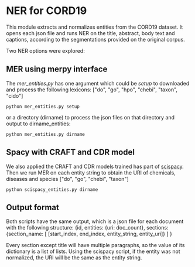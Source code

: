 # NER for CORD19

This module extracts and normalizes entities from the CORD19 dataset.
It opens each json file and runs NER on the title, abstract, body text and captions,
according to the segmentations provided on the original corpus.

Two NER options were explored:

## MER using merpy interface

The *mer_entities.py* has one argument which could be *setup* to downloaded and process
the following lexicons: ["do", "go", "hpo", "chebi", "taxon", "cido"]

````
python mer_entities.py setup
````

or a directory (dirname) to process the json files on that directory and output 
to dirname_entities:

````
python mer_entities.py dirname
````

## Spacy with CRAFT and CDR model

We also applied the CRAFT and CDR models trained has part of [scispacy](https://allenai.github.io/scispacy/).
Then we run MER on each entity string to obtain the URI of chemicals, diseases and species ["do", "go", "chebi", "taxon"]

````
python scispacy_entities.py dirname
````

## Output format

Both scripts have the same output, which is a json file for each document with the following structure:
{id,
 entities: {uri: doc_count},
 sections: {section_name:
            [
              [start_index, end_index, entity_string, entity_uri]}
            ]
}

Every section except title will have multiple paragraphs, so the value of its dictionary is a list of lists.
Using the scispacy script, if the entity was not normalized, the URI will be the same as the entity string.